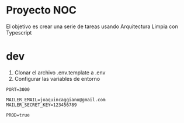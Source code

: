 # Proyecto NOC

El objetivo es crear una serie de tareas usando Arquitectura Limpia con Typescript

# dev
1. Clonar el archivo .env.template a .env
2. Configurar las variables de entorno
```
PORT=3000

MAILER_EMAIL=joaquincaggiano@gmail.com
MAILER_SECRET_KEY=123456789

PROD=true
```